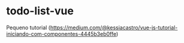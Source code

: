 # todo-list-vue
Pequeno tutorial (https://medium.com/@kessiacastro/vue-js-tutorial-iniciando-com-componentes-4445b3eb0ffe)
